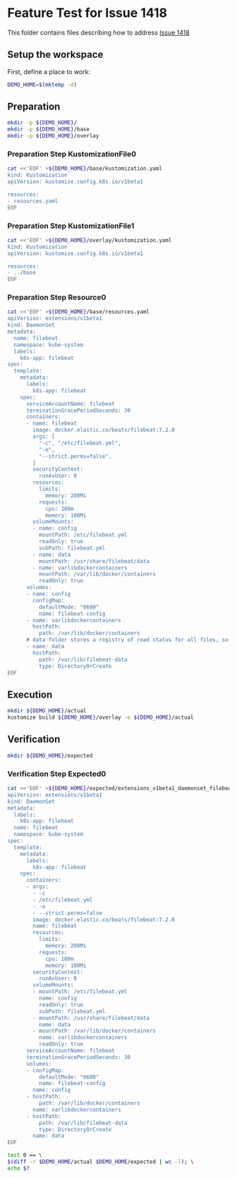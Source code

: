 # Feature Test for Issue 1418


This folder contains files describing how to address [Issue 1418](https://github.com/kubernetes-sigs/kustomize/issues/1418)

## Setup the workspace

First, define a place to work:

<!-- @makeWorkplace @test -->
```bash
DEMO_HOME=$(mktemp -d)
```

## Preparation

<!-- @makeDirectories @test -->
```bash
mkdir -p ${DEMO_HOME}/
mkdir -p ${DEMO_HOME}/base
mkdir -p ${DEMO_HOME}/overlay
```

### Preparation Step KustomizationFile0

<!-- @createKustomizationFile0 @test -->
```bash
cat <<'EOF' >${DEMO_HOME}/base/kustomization.yaml
kind: Kustomization
apiVersion: kustomize.config.k8s.io/v1beta1

resources:
- resources.yaml
EOF
```


### Preparation Step KustomizationFile1

<!-- @createKustomizationFile1 @test -->
```bash
cat <<'EOF' >${DEMO_HOME}/overlay/kustomization.yaml
kind: Kustomization
apiVersion: kustomize.config.k8s.io/v1beta1

resources:
- ../base
EOF
```


### Preparation Step Resource0

<!-- @createResource0 @test -->
```bash
cat <<'EOF' >${DEMO_HOME}/base/resources.yaml
apiVersion: extensions/v1beta1
kind: DaemonSet
metadata:
  name: filebeat
  namespace: kube-system
  labels:
    k8s-app: filebeat
spec:
  template:
    metadata:
      labels:
        k8s-app: filebeat
    spec:
      serviceAccountName: filebeat
      terminationGracePeriodSeconds: 30
      containers:
      - name: filebeat
        image: docker.elastic.co/beats/filebeat:7.2.0
        args: [
          "-c", "/etc/filebeat.yml",
          "-e",
          "--strict.perms=false",
        ]
        securityContext:
          runAsUser: 0
        resources:
          limits:
            memory: 200Mi
          requests:
            cpu: 100m
            memory: 100Mi
        volumeMounts:
        - name: config
          mountPath: /etc/filebeat.yml
          readOnly: true
          subPath: filebeat.yml
        - name: data
          mountPath: /usr/share/filebeat/data
        - name: varlibdockercontainers
          mountPath: /var/lib/docker/containers
          readOnly: true
      volumes:
      - name: config
        configMap:
          defaultMode: "0600"
          name: filebeat-config
      - name: varlibdockercontainers
        hostPath:
          path: /var/lib/docker/containers
      # data folder stores a registry of read status for all files, so we don't send everything again on a Filebeat pod restart
      - name: data
        hostPath:
          path: /var/lib/filebeat-data
          type: DirectoryOrCreate
EOF
```

## Execution

<!-- @build @test -->
```bash
mkdir ${DEMO_HOME}/actual
kustomize build ${DEMO_HOME}/overlay -o ${DEMO_HOME}/actual
```

## Verification

<!-- @createExpectedDir @test -->
```bash
mkdir ${DEMO_HOME}/expected
```


### Verification Step Expected0

<!-- @createExpected0 @test -->
```bash
cat <<'EOF' >${DEMO_HOME}/expected/extensions_v1beta1_daemonset_filebeat.yaml
apiVersion: extensions/v1beta1
kind: DaemonSet
metadata:
  labels:
    k8s-app: filebeat
  name: filebeat
  namespace: kube-system
spec:
  template:
    metadata:
      labels:
        k8s-app: filebeat
    spec:
      containers:
      - args:
        - -c
        - /etc/filebeat.yml
        - -e
        - --strict.perms=false
        image: docker.elastic.co/beats/filebeat:7.2.0
        name: filebeat
        resources:
          limits:
            memory: 200Mi
          requests:
            cpu: 100m
            memory: 100Mi
        securityContext:
          runAsUser: 0
        volumeMounts:
        - mountPath: /etc/filebeat.yml
          name: config
          readOnly: true
          subPath: filebeat.yml
        - mountPath: /usr/share/filebeat/data
          name: data
        - mountPath: /var/lib/docker/containers
          name: varlibdockercontainers
          readOnly: true
      serviceAccountName: filebeat
      terminationGracePeriodSeconds: 30
      volumes:
      - configMap:
          defaultMode: "0600"
          name: filebeat-config
        name: config
      - hostPath:
          path: /var/lib/docker/containers
        name: varlibdockercontainers
      - hostPath:
          path: /var/lib/filebeat-data
          type: DirectoryOrCreate
        name: data
EOF
```


<!-- @compareActualToExpected @test -->
```bash
test 0 == \
$(diff -r $DEMO_HOME/actual $DEMO_HOME/expected | wc -l); \
echo $?
```

